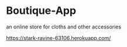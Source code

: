 # Boutique-App
an online store for cloths and other accessories

https://stark-ravine-63106.herokuapp.com/

